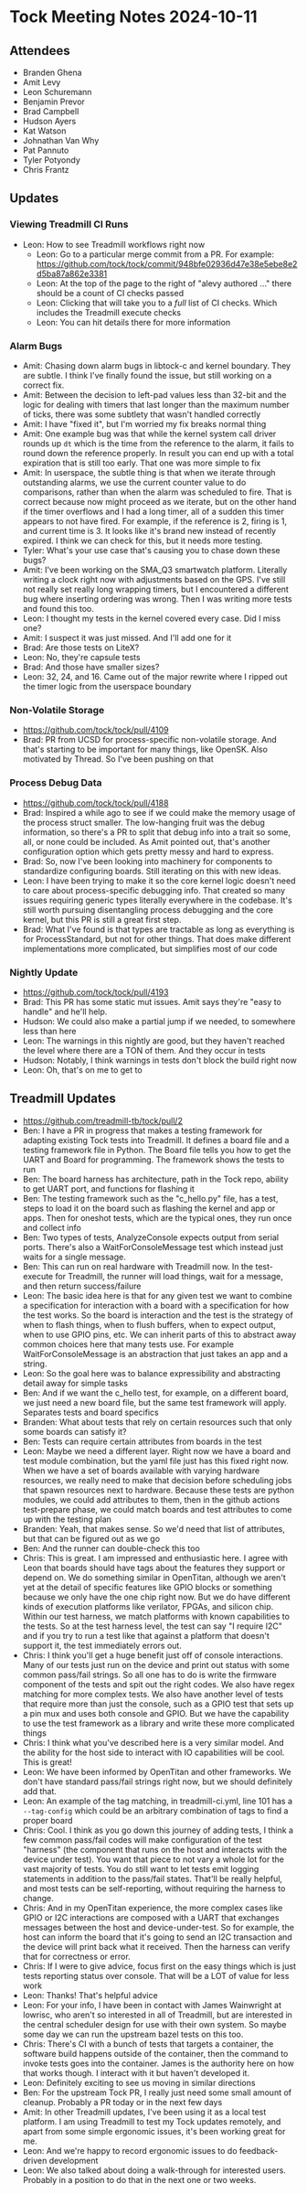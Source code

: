 # Tock Meeting Notes 2024-10-11

## Attendees

- Branden Ghena
- Amit Levy
- Leon Schuremann
- Benjamin Prevor
- Brad Campbell
- Hudson Ayers
- Kat Watson
- Johnathan Van Why
- Pat Pannuto
- Tyler Potyondy
- Chris Frantz


## Updates
### Viewing Treadmill CI Runs
 * Leon: How to see Treadmill workflows right now
    * Leon: Go to a particular merge commit from a PR. For example: https://github.com/tock/tock/commit/948bfe02936d47e38e5ebe8e2d5ba87a862e3381
    * Leon: At the top of the page to the right of "alevy authored ..." there should be a count of CI checks passed
    * Leon: Clicking that will take you to a _full_ list of CI checks. Which includes the Treadmill execute checks
    * Leon: You can hit details there for more information
### Alarm Bugs
 * Amit: Chasing down alarm bugs in libtock-c and kernel boundary. They are subtle. I think I've finally found the issue, but still working on a correct fix.
 * Amit: Between the decision to left-pad values less than 32-bit and the logic for dealing with timers that last longer than the maximum number of ticks, there was some subtlety that wasn't handled correctly
 * Amit: I have "fixed it", but I'm worried my fix breaks normal thing
 * Amit: One example bug was that while the kernel system call driver rounds up `dt` which is the time from the reference to the alarm, it fails to round down the reference properly. In result you can end up with a total expiration that is still too early. That one was more simple to fix
 * Amit: In userspace, the subtle thing is that when we iterate through outstanding alarms, we use the current counter value to do comparisons, rather than when the alarm was scheduled to fire. That is correct because now might proceed as we iterate, but on the other hand if the timer overflows and I had a long timer, all of a sudden this timer appears to not have fired. For example, if the reference is 2, firing is 1, and current time is 3. It looks like it's brand new instead of recently expired. I think we can check for this, but it needs more testing.
 * Tyler: What's your use case that's causing you to chase down these bugs?
 * Amit: I've been working on the SMA_Q3 smartwatch platform. Literally writing a clock right now with adjustments based on the GPS. I've still not really set really long wrapping timers, but I encountered a different bug where inserting ordering was wrong. Then I was writing more tests and found this too.
 * Leon: I thought my tests in the kernel covered every case. Did I miss one?
 * Amit: I suspect it was just missed. And I'll add one for it
 * Brad: Are those tests on LiteX?
 * Leon: No, they're capsule tests
 * Brad: And those have smaller sizes?
 * Leon: 32, 24, and 16. Came out of the major rewrite where I ripped out the timer logic from the userspace boundary
### Non-Volatile Storage
 * https://github.com/tock/tock/pull/4109
 * Brad: PR from UCSD for process-specific non-volatile storage. And that's starting to be important for many things, like OpenSK. Also motivated by Thread. So I've been pushing on that
### Process Debug Data
 * https://github.com/tock/tock/pull/4188
 * Brad: Inspired a while ago to see if we could make the memory usage of the process struct smaller. The low-hanging fruit was the debug information, so there's a PR to split that debug info into a trait so some, all, or none could be included. As Amit pointed out, that's another configuration option which gets pretty messy and hard to express.
 * Brad: So, now I've been looking into machinery for components to standardize configuring boards. Still iterating on this with new ideas.
 * Leon: I have been trying to make it so the core kernel logic doesn't need to care about process-specific debugging info. That created so many issues requiring generic types literally everywhere in the codebase. It's still worth pursuing disentangling process debugging and the core kernel, but this PR is still a great first step.
 * Brad: What I've found is that types are tractable as long as everything is for ProcessStandard, but not for other things. That does make different implementations more complicated, but simplifies most of our code
### Nightly Update
 * https://github.com/tock/tock/pull/4193
 * Brad: This PR has some static mut issues. Amit says they're "easy to handle" and he'll help.
 * Hudson: We could also make a partial jump if we needed, to somewhere less than here
 * Leon: The warnings in this nightly are good, but they haven't reached the level where there are a TON of them. And they occur in tests
 * Hudson: Notably, I think warnings in tests don't block the build right now
 * Leon: Oh, that's on me to get to


## Treadmill Updates
 * https://github.com/treadmill-tb/tock/pull/2
 * Ben: I have a PR in progress that makes a testing framework for adapting existing Tock tests into Treadmill. It defines a board file and a testing framework file in Python. The Board file tells you how to get the UART and Board for programming. The framework shows the tests to run
 * Ben: The board harness has architecture, path in the Tock repo, ability to get UART port, and functions for flashing it
 * Ben: The testing framework such as the "c_hello.py" file, has a test, steps to load it on the board such as flashing the kernel and app or apps. Then for oneshot tests, which are the typical ones, they run once and collect info
 * Ben: Two types of tests, AnalyzeConsole expects output from serial ports. There's also a WaitForConsoleMessage test which instead just waits for a single message.
 * Ben: This can run on real hardware with Treadmill now. In the test-execute for Treadmill, the runner will load things, wait for a message, and then return success/failure
 * Leon: The basic idea here is that for any given test we want to combine a specification for interaction with a board with a specification for how the test works. So the board is interaction and the test is the strategy of when to flash things, when to flush buffers, when to expect output, when to use GPIO pins, etc. We can inherit parts of this to abstract away common choices here that many tests use. For example WaitForConsoleMessage is an abstraction that just takes an app and a string.
 * Leon: So the goal here was to balance expressibility and abstracting detail away for simple tasks
 * Ben: And if we want the c_hello test, for example, on a different board, we just need a new board file, but the same test framework will apply. Separates tests and board specifics
 * Branden: What about tests that rely on certain resources such that only some boards can satisfy it?
 * Ben: Tests can require certain attributes from boards in the test
 * Leon: Maybe we need a different layer. Right now we have a board and test module combination, but the yaml file just has this fixed right now. When we have a set of boards available with varying hardware resources, we really need to make that decision before scheduling jobs that spawn resources next to hardware. Because these tests are python modules, we could add attributes to them, then in the github actions test-prepare phase, we could match boards and test attributes to come up with the testing plan
 * Branden: Yeah, that makes sense. So we'd need that list of attributes, but that can be figured out as we go
 * Ben: And the runner can double-check this too
 * Chris: This is great. I am impressed and enthusiastic here. I agree with Leon that boards should have tags about the features they support or depend on. We do something similar in OpenTitan, although we aren't yet at the detail of specific features like GPIO blocks or something because we only have the one chip right now. But we do have different kinds of execution platforms like verilator, FPGAs, and silicon chip. Within our test harness, we match platforms with known capabilities to the tests. So at the test harness level, the test can say "I require I2C" and if you try to run a test like that against a platform that doesn't support it, the test immediately errors out.
 * Chris: I think you'll get a huge benefit just off of console interactions. Many of our tests just run on the device and print out status with some common pass/fail strings. So all one has to do is write the firmware component of the tests and spit out the right codes. We also have regex matching for more complex tests. We also have another level of tests that require more than just the console, such as a GPIO test that sets up a pin mux and uses both console and GPIO. But we have the capability to use the test framework as a library and write these more complicated things
 * Chris: I think what you've described here is a very similar model. And the ability for the host side to interact with IO capabilities will be cool. This is great!
 * Leon: We have been informed by OpenTitan and other frameworks. We don't have standard pass/fail strings right now, but we should definitely add that.
 * Leon: An example of the tag matching, in treadmill-ci.yml, line 101 has a `--tag-config` which could be an arbitrary combination of tags to find a proper board
 * Chris: Cool. I think as you go down this journey of adding tests, I think a few common pass/fail codes will make configuration of the test "harness" (the component that runs on the host and interacts with the device under test). You want that piece to not vary a whole lot for the vast majority of tests. You do still want to let tests emit logging statements in addition to the pass/fail states. That'll be really helpful, and most tests can be self-reporting, without requiring the harness to change.
 * Chris: And in my OpenTitan experience, the more complex cases like GPIO or I2C interactions are composed with a UART that exchanges messages between the host and device-under-test. So for example, the host can inform the board that it's going to send an I2C transaction and the device will print back what it received. Then the harness can verify that for correctness or error.
 * Chris: If I were to give advice, focus first on the easy things which is just tests reporting status over console. That will be a LOT of value for less work
 * Leon: Thanks! That's helpful advice
 * Leon: For your info, I have been in contact with James Wainwright at lowrisc, who aren't so interested in all of Treadmill, but are interested in the central scheduler design for use with their own system. So maybe some day we can run the upstream bazel tests on this too.
 * Chris: There's CI with a bunch of tests that targets a container, the software build happens outside of the container, then the command to invoke tests goes into the container. James is the authority here on how that works though. I interact with it but haven't developed it.
 * Leon: Definitely exciting to see us moving in similar directions
 * Ben: For the upstream Tock PR, I really just need some small amount of cleanup. Probably a PR today or in the next few days
 * Amit: In other Treadmill updates, I've been using it as a local test platform. I am using Treadmill to test my Tock updates remotely, and apart from some simple ergonomic issues, it's been working great for me.
 * Leon: And we're happy to record ergonomic issues to do feedback-driven development
 * Leon: We also talked about doing a walk-through for interested users. Probably in a position to do that in the next one or two weeks.

